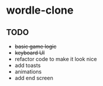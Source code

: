 # wordle-clone

## TODO

- ~~basic game logic~~
- ~~keyboard UI~~
- refactor code to make it look nice
- add toasts
- animations
- add end screen

